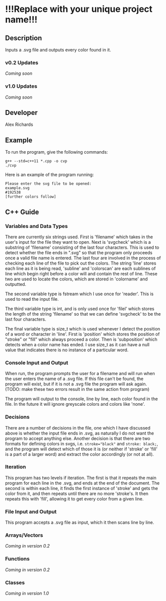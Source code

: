 # !!!Replace with your unique project name!!!

## Description

Inputs a .svg file and outputs every color found in it.

### v0.2 Updates

*Coming soon*

### v1.0 Updates

*Coming soon*


## Developer

Alex Richards

## Example

To run the program, give the following commands:

```
g++ --std=c++11 *.cpp -o cvp
./cvp
```

Here is an example of the program running:

```
Please enter the svg file to be opened:
example.svg
#192538
[further colors follow]
```

## C++ Guide

### Variables and Data Types

There are currently six strings used. First is 'filename' which takes in the user's input for the file they want to open. Next is 'svgcheck' which is a substring of 'filename' consisting of the last four characters. This is used to detect whether the file ends in ".svg" so that the program only proceeds once a valid file name is entered. The last four are involved in the process of checking each line of the file to pick out the colors. The string 'line' stores each line as it is being read, 'subline' and 'colorscan' are each sublines of line which begin right before a color will and contain the rest of line. These two are used to locate the colors, which are stored in 'colorname' and outputted.

The second variable type is fstream which I use once for 'reader'. This is used to read the input file.

The third variable type is int, and is only used once for 'filel' which stores the length of the string 'filename' so that we can define 'svgcheck' to be the last four characters.

The final variable type is size_t which is used whenever I detect the position of a word or character in 'line'. First is 'position' which stores the position of "stroke" or "fill" which always proceed a color. Then is 'subposition' which detects when a color name has ended. I use size_t as it can have a null value that indicates there is no instance of a particular word.

### Console Input and Output

When run, the program prompts the user for a filename and will run when the user enters the name of a .svg file. If this file can't be found, the program will exist, but if it is not a .svg file the program will ask again. (TODO: make these two errors result in the same action from program)

The program will output to the console, line by line, each color found in the file. In the future it will ignore greyscale colors and colors like 'none'.

### Decisions

There are a number of decisions in the file, one which I have discussed above is whether the input file ends in .svg, as naturally I do not want the program to accept anything else. Another decision is that there are two formats for defining colors in svgs, i.e. `stroke="black"` and `stroke: black;`, and the program will detect which of those it is (or neither if 'stroke' or 'fill' is a part of a larger word) and extract the color accordingly (or not at all).

### Iteration

This program has two levels if iteration. The first is that it repeats the main program for each line in the .svg, and ends at the end of the document. The second is within each line, it finds the first instance of 'stroke' and gets the color from it, and then repeats until there are no more 'stroke's. It then repeats this with 'fill', allowing it to get every color from a given line.

### File Input and Output

This program accepts a .svg file as input, which it then scans line by line.

### Arrays/Vectors

*Coming in version 0.2*

### Functions

*Coming in version 0.2*

### Classes

*Coming in version 1.0*

